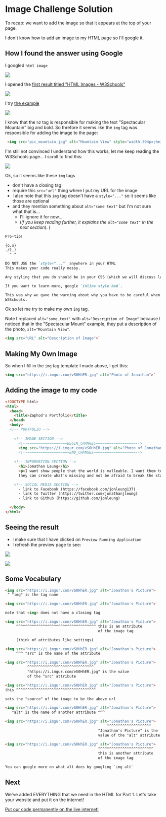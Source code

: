 # Image Challenge Solution

To recap: we want to add the image so that it appears at the top of your page.

I don't know how to add an image to my HTML page so I'll google it.

## How I found the answer using Google

I googled `html image`

![](img/google_html_image.png)

I opened the
[first result titled "HTML Images - W3Schools"](http://www.w3schools.com/html/html_images.asp)

![](img/google_html_image_w3.png)

I try
[the example](http://www.w3schools.com/html/tryit.asp?filename=tryhtml_images_mountain)

![](img/w3_image.png)

I know that the `h2` tag is responsible for making the text "Spectacular
Mountain" big and bold. So threfore it seems like the `img` tag was responsible
for adding the image to the page:

```html
 <img src="pic_mountain.jpg" alt="Mountain View" style="width:304px;height:228px;">`
```

I'm still not convinced I understand how this works, let me keep reading the
W3Schools page... I scroll to find this:

![](img/w3_image_syntax.png)

Ok, so it seems like these `img` tags

- don't have a closing tag
- require this `src="url"` thing where I put my URL for the image
- I also note that this `img` tag doesn't have a `style="..."` so it seems like
  those are optional
- and they mention something about `alt="some text"` but I'm not sure what that
  is...
  - I'll ignore it for now...
  - (*if you keep reading further, it explains the `alt="some text"` in the next
    section*).
)

```md
Pro-tip!

{o,o}
./)_)
  " "

DO NOT USE the `style="..."` anywhere in your HTML
This makes your code really messy.

Any styling that you do should be in your CSS (which we will discuss later).

If you want to learn more, google `inline style bad`.

This was why we gave the warning about why you have to be careful when using
W3Schools.
```

Ok so let me try to make my own `img` tag.

Note I replaced `alt="some_text"` with `alt="Description of Image"` because I
noticed that in the "Spectacular Mount" example, they put a description of the
photo, `alt="Mountain View"`.

```html
<img src="URL" alt="Description of Image">`
```

## Making My Own Image

So when I fill in the `img` tag template I made above, I get this:

```html
<img src="https://i.imgur.com/vS0HhER.jpg" alt="Photo of Jonathan">`
```

## Adding the image to my code

```html
<!DOCTYPE html>
<html>
  <head>
    <title>Zaphod's Portfolio</title>
  </head>
  <body>
  <!-- PORTFOLIO -->
  
    <!-- IMAGE SECTION -->
      <!--==================BEGIN_CHANGES==================-->
      <img src="https://i.imgur.com/vS0HhER.jpg" alt="Photo of Jonathan">
      <!--===================END_CHANGES===================-->
  
    <!-- INFORMATION SECTION -->
      <h1>Jonathan Leung</h1>
      <p>I want show people that the world is malleable. I want them to know 
      they can create what's missing and not be afraid to break the status quo.</p>

    <!-- SOCIAL MEDIA SECTION -->
      - link to Facebook (https://facebook.com/jonleung137)
      - link to Twitter (https://twitter.com/jonathanjleung)
      - link to Github (https://github.com/jonleung)

  </body>
</html>
```

## Seeing the result

- I make sure that I have clicked on `Preview Running Application`
- I refresh the preview page to see:

![](img/photo.png)

![](img/celebration.gif)

## Some Vocabulary

```html
<img src="https://i.imgur.com/vS0HhER.jpg" alt="Jonathan's Picture">
 ^ "img" is the tag name
```

```html
<img src="https://i.imgur.com/vS0HhER.jpg" alt="Jonathan's Picture">

note that <img> does not have a closing tag
```

```html
<img src="https://i.imgur.com/vS0HhER.jpg" alt="Jonathan's Picture">
     ^^^^^^^^^^^^^^^^^^^^^^^^^^^^^^^^^^^^ this is an attribute
                                          of the image tag

     (think of attributes like settings)
```

```html
<img src="https://i.imgur.com/vS0HhER.jpg" alt="Jonathan's Picture">
     ^^^ "src" is the name of the attribute
```

```html
<img src="https://i.imgur.com/vS0HhER.jpg" alt="Jonathan's Picture">
          ^^^^^^^^^^^^^^^^^^^^^^^^^^^^^^ 
          "https://i.imgur.com/vS0HhER.jpg" is the value
          of the "src" attribute
```

```html
<img src="https://i.imgur.com/vS0HhER.jpg" alt="Jonathan's Picture">
this ^^^^^^^^^^^^^^^^^^^^^^^^^^^^^^^^^^^^

sets the "source" of the image to be the above url
```

```html
<img src="https://i.imgur.com/vS0HhER.jpg" alt="Jonathan's Picture">
   "alt" is the name of another attribute ^^^ 
```

```html
<img src="https://i.imgur.com/vS0HhER.jpg" alt="Jonathan's Picture">
                                              ^^^^^^^^^^^^^^^^^^^^ 
                                          "Jonathan's Picture" is the 
                                          value of the "alt" attribute.
```

```html
<img src="https://i.imgur.com/vS0HhER.jpg" alt="Jonathan's Picture">
                                          ^^^^^^^^^^^^^^^^^^^^^^^^^
                                          this is another attribute
                                          of the image tag

You can google more on what alt does by googling `img alt`
```

## Next
We've added EVERYTHING that we need in the HTML for Part 1. Let's take your
website and put it on the internet!

[Put our code permanently on the live internet!](github.md)
